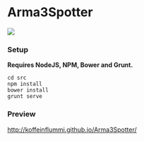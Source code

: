 Arma3Spotter
============

![](http://img.shields.io/travis/KoffeinFlummi/Arma3Spotter.svg)


### Setup

**Requires NodeJS, NPM, Bower and Grunt.**

```shell
cd src
npm install
bower install
grunt serve
```

### Preview

http://koffeinflummi.github.io/Arma3Spotter/
